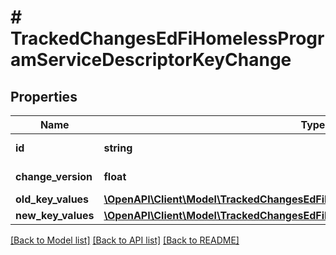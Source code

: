 # # TrackedChangesEdFiHomelessProgramServiceDescriptorKeyChange

## Properties

Name | Type | Description | Notes
------------ | ------------- | ------------- | -------------
**id** | **string** | Resource identifier | [optional]
**change_version** | **float** | Change version | [optional]
**old_key_values** | [**\OpenAPI\Client\Model\TrackedChangesEdFiHomelessProgramServiceDescriptorKey**](TrackedChangesEdFiHomelessProgramServiceDescriptorKey.md) |  | [optional]
**new_key_values** | [**\OpenAPI\Client\Model\TrackedChangesEdFiHomelessProgramServiceDescriptorKey**](TrackedChangesEdFiHomelessProgramServiceDescriptorKey.md) |  | [optional]

[[Back to Model list]](../../README.md#models) [[Back to API list]](../../README.md#endpoints) [[Back to README]](../../README.md)
